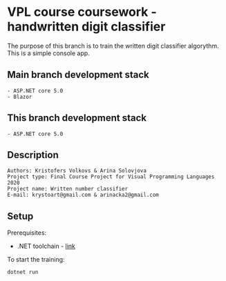 # VPL course coursework - handwritten digit classifier

The purpose of this branch is to train the written digit classifier algorythm.
This is a simple console app.

## Main branch development stack

    - ASP.NET core 5.0
    - Blazor

## This branch development stack

    - ASP.NET core 5.0

## Description

    Authors: Kristofers Volkovs & Arina Solovjova
    Project type: Final Course Project for Visual Programming Languages 2020
    Project name: Written number classifier
    E-mail: krystoart@gmail.com & arinacka2@gmail.com

## Setup

Prerequisites:

- .NET toolchain - [link](https://dotnet.microsoft.com/learn/aspnet/blazor-tutorial/intro)

To start the training:

    dotnet run
